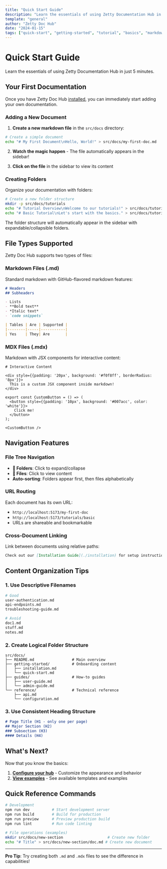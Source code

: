 ```yaml
---
title: "Quick Start Guide"
description: "Learn the essentials of using Zetty Documentation Hub in just 5 minutes"
template: "general"
author: "Zetty Doc Hub"
date: "2024-01-15"
tags: ["quick-start", "getting-started", "tutorial", "basics", "markdown", "mdx"]
---
```


# Quick Start Guide

Learn the essentials of using Zetty Documentation Hub in just 5 minutes.

## Your First Documentation

Once you have Zetty Doc Hub [installed](./installation), you can immediately start adding your own documentation.

### Adding a New Document

1. **Create a new markdown file** in the `src/docs` directory:

```bash
# Create a simple document
echo "# My First Document\nHello, World!" > src/docs/my-first-doc.md
```

2. **Watch the magic happen** - The file automatically appears in the sidebar!

3. **Click on the file** in the sidebar to view its content

### Creating Folders

Organize your documentation with folders:

```bash
# Create a new folder structure
mkdir -p src/docs/tutorials
echo "# Tutorial Overview\nWelcome to our tutorials!" > src/docs/tutorials/overview.md
echo "# Basic Tutorial\nLet's start with the basics." > src/docs/tutorials/basic.md
```

The folder structure will automatically appear in the sidebar with expandable/collapsible folders.

## File Types Supported

Zetty Doc Hub supports two types of files:

### Markdown Files (.md)

Standard markdown with GitHub-flavored markdown features:

```markdown
# Headers
## Subheaders

- Lists
- **Bold text**
- *Italic text*
- `code snippets`

| Tables | Are | Supported |
|--------|-----|-----------|
| Yes    | They| Are       |
```

### MDX Files (.mdx)

Markdown with JSX components for interactive content:

```mdx
# Interactive Content

<div style={{padding: '20px', background: '#f0f8ff', borderRadius: '8px'}}>
  This is a custom JSX component inside markdown!
</div>

export const CustomButton = () => (
  <button style={{padding: '10px', background: '#007acc', color: 'white'}}>
    Click me!
  </button>
);

<CustomButton />
```

## Navigation Features

### File Tree Navigation

- **📁 Folders**: Click to expand/collapse
- **📄 Files**: Click to view content
- **Auto-sorting**: Folders appear first, then files alphabetically

### URL Routing

Each document has its own URL:

- `http://localhost:5173/my-first-doc`
- `http://localhost:5173/tutorials/basic`
- URLs are shareable and bookmarkable

### Cross-Document Linking

Link between documents using relative paths:

```markdown
Check out our [Installation Guide](./installation) for setup instructions.
```

## Content Organization Tips

### 1. Use Descriptive Filenames

```bash
# Good
user-authentication.md
api-endpoints.md
troubleshooting-guide.md

# Avoid
doc1.md
stuff.md
notes.md
```

### 2. Create Logical Folder Structure

```
src/docs/
├── README.md                 # Main overview
├── getting-started/          # Onboarding content
│   ├── installation.md
│   └── quick-start.md
├── guides/                   # How-to guides
│   ├── user-guide.md
│   └── admin-guide.md
└── reference/                # Technical reference
    ├── api.md
    └── configuration.md
```

### 3. Use Consistent Heading Structure

```markdown
# Page Title (H1 - only one per page)
## Major Section (H2)
### Subsection (H3)
#### Details (H4)
```

## What's Next?

Now that you know the basics:

1. **[Configure your hub](./configuration)** - Customize the appearance and behavior
2. **[View examples](../examples/general-template-example)** - See available templates and examples

## Quick Reference Commands

```bash
# Development
npm run dev          # Start development server
npm run build        # Build for production
npm run preview      # Preview production build
npm run lint         # Run code linting

# File operations (examples)
mkdir src/docs/new-section                    # Create new folder
echo "# Title" > src/docs/new-section/doc.md # Create new document
```

---

**Pro Tip**: Try creating both `.md` and `.mdx` files to see the difference in capabilities!
